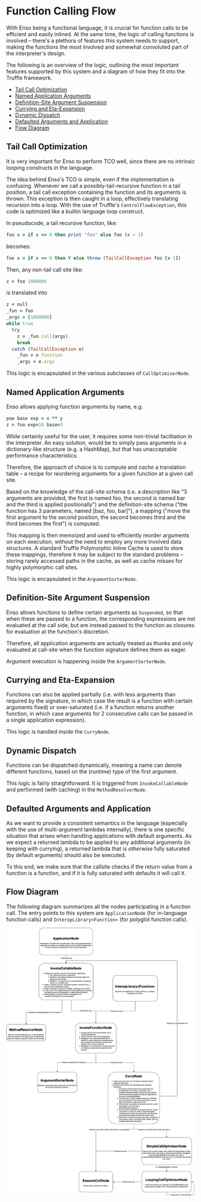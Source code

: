 # Function Calling Flow
With Enso being a functional language, it is crucial for function calls to be
efficient and easily inlined. At the same time, the logic of calling functions
is involved – there's a plethora of features this system needs to support,
making the functions the most involved and somewhat convoluted part of the
interpreter's design.

The following is an overview of the logic, outlining the most important features
supported by this system and a diagram of how they fit into the Truffle
framework.

<!-- MarkdownTOC levels="2,3" autolink="true" -->

- [Tail Call Optimization](#tail-call-optimization)
- [Named Application Arguments](#named-application-arguments)
- [Definition-Site Argument Suspension](#definition-site-argument-suspension)
- [Currying and Eta-Expansion](#currying-and-eta-expansion)
- [Dynamic Dispatch](#dynamic-dispatch)
- [Defaulted Arguments and Application](#defaulted-arguments-and-application)
- [Flow Diagram](#flow-diagram)

<!-- /MarkdownTOC -->

## Tail Call Optimization
It is very important for Enso to perform TCO well, since there are no intrinsic
looping constructs in the language.

The idea behind Enso's TCO is simple, even if the implementation is confusing.
Whenever we call a possibly-tail-recursive function in a tail position, a tail
call exception containing the function and its arguments is thrown. This
exception is then caught in a loop, effectively translating recursion into a
loop. With the use of Truffle's `ControlFlowException`, this code is optimized
like a builtin language loop construct.

In pseudocode, a tail recursive function, like:

```ruby
foo x = if x == 0 then print "foo" else foo (x - 1)
```

becomes:

```ruby
foo x = if x == 0 then Y else throw (TailCallException foo [x-1])
```

Then, any non-tail call site like:

```ruby
z = foo 1000000
```

is translated into

```ruby
z = null
_fun = foo
_args = [1000000]
while true
  try
    z = _fun.call(args)
    break
  catch (TailCallException e)
    _fun = e.function
    _args = e.args
```

This logic is encapsulated in the various subclasses of `CallOptimiserNode`.

## Named Application Arguments
Enso allows applying function arguments by name, e.g.

```ruby
pow base exp = x ** y
z = foo exp=10 base=3
```

While certainly useful for the user, it requires some non-trivial facilitation
in the interpreter. An easy solution, would be to simply pass arguments in
a dictionary-like structure (e.g. a HashMap), but that has unacceptable
performance characteristics.

Therefore, the approach of choice is to compute and _cache_ a translation
table – a recipe for reordering arguments for a given function at a given
call site.

Based on the knowledge of the call-site schema (i.e. a description like
"3 arguments are provided, the first is named foo, the second is named bar and
the third is applied positionally") and the definition-site schema ("the
function has 3 parameters, named [baz, foo, bar]"), a mapping ("move the first
argument to the second position, the second becomes third and the third becomes
the first") is computed.

This mapping is then memoized and used to efficiently reorder arguments on each
execution, without the need to employ any more involved data structures. A
standard Truffle Polymorphic Inline Cache is used to store these mappings,
therefore it may be subject to the standard problems – storing rarely accessed
paths in the cache, as well as cache misses for highly polymorphic call sites.

This logic is encapsulated in the `ArgumentSorterNode`.

## Definition-Site Argument Suspension
Enso allows functions to define certain arguments as `Suspended`, so that when
these are passed to a function, the corresponding expressions are not evaluated
at the call side, but are instead passed to the function as closures for 
evaluation at the function's discretion.

Therefore, all application arguments are actually treated as thunks and only
evaluated at call-site when the function signature defines them as eager.

Argument execution is happening inside the `ArgumentSorterNode`.

## Currying and Eta-Expansion
Functions can also be applied partially (i.e. with less arguments than required
by the signature, in which case the result is a function with certain arguments
fixed) or over-saturated (i.e. if a function returns another function, in which
case arguments for 2 consecutive calls can be passed in a single application
expression).

This logic is handled inside the `CurryNode`.

## Dynamic Dispatch
Functions can be dispatched dynamically, meaning a name can denote different
functions, based on the (runtime) type of the first argument.

This logic is fairly straightforward. It is triggered from `InvokeCallableNode`
and performed (with caching) in the `MethodResolverNode`.

## Defaulted Arguments and Application
As we want to provide a consistent semantics in the language (especially with
the use of multi-argument lambdas internally), there is one specific situation
that arises when handling applications with default arguments. As we expect a
returned lambda to be applied to any additional arguments (in keeping with
currying), a returned lambda that is _otherwise_ fully saturated (by default
arguments) should also be executed.

To this end, we make sure that the callsite checks if the return value from a
function is a function, and if it is fully saturated with defaults it will call
it.

## Flow Diagram
The following diagram summarizes all the nodes participating in a function
call. The entry points to this system are `ApplicationNode` (for in-language
function calls) and `InteropLibrary<Function>` (for polyglot function calls).

![diagram](resources/function-call-diagram.png)
